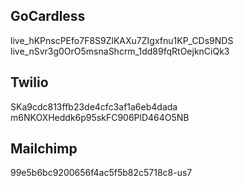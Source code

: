 ## GoCardless
live_hKPnscPEfo7F8S9ZlKAXu7ZIgxfnu1KP_CDs9NDS
live_nSvr3g0OrO5msnaShcrm_1dd89fqRtOejknCiQk3

## Twilio
SKa9cdc813ffb23de4cfc3af1a6eb4dada
m6NKOXHeddk6p95skFC906PlD464O5NB

## Mailchimp
99e5b6bc9200656f4ac5f5b82c5718c8-us7
